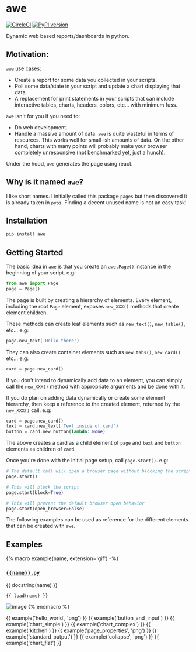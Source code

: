 # awe

[![CircleCI](https://circleci.com/gh/dankilman/awe.svg?style=svg)](https://circleci.com/gh/dankilman/awe)
[![PyPI version](https://badge.fury.io/py/awe.svg)](https://badge.fury.io/py/awe)

Dynamic web based reports/dashboards in python.

## Motivation:

`awe` use cases:
- Create a report for some data you collected in your scripts.
- Poll some data/state in your script and update a chart displaying that data.
- A replacement for print statements in your scripts that can include 
  interactive tables, charts, headers, colors, etc... with minimum fuss.

`awe` isn't for you if you need to:
- Do web development.
- Handle a massive amount of data. `awe` is quite wasteful in terms of resources. This works
  well for small-ish amounts of data. On the other hand, charts with many points will
  probably make your browser completely unresponsive (not benchmarked yet, just a hunch).

Under the hood, `awe` generates the page using react.

## Why is it named `awe`?

I like short names. I initially called this package `pages` but then discovered it is already taken in `pypi`.
Finding a decent unused name is not an easy task!


## Installation
```bash
pip install awe
```

## Getting Started

The basic idea in `awe` is that you create an `awe.Page()` instance in the beginning of your script. e.g:

```python
from awe import Page
page = Page()
```

The page is built by creating a hierarchy of elements. Every element, including the root `Page` element, exposes
`new_XXX()` methods that create element children.

These methods can create leaf elements such as `new_text()`, `new_table()`, etc... e.g:

```python
page.new_text('Hello there')
```

They can also create container elements such as `new_tabs()`, `new_card()` etc... e.g:

```python
card = page.new_card()
```

If you don't intend to dynamically add data to an element, you can simply call the `new_XXX()` method with appropriate
arguments and be done with it.

If you do plan on adding data dynamically or create some element hierarchy, then keep a reference to the created
element, returned by the `new_XXX()` call. e.g:

```python
card = page.new_card()
text = card.new_text('Text inside of card')
button = card.new_button(lambda: None)
```

The above creates a card as a child element of `page` and `text` and `button` elements as children of `card`.

Once you're done with the initial page setup, call `page.start()`. e.g:

```python
# The default call will open a browser page without blocking the script
page.start()

# This will block the script
page.start(block=True)

# This will prevent the default browser open behavior
page.start(open_browser=False)
```

The following examples can be used as reference for the different elements that can be created with `awe`.

## Examples

{% macro example(name, extension='gif') -%}
### [`{{name}}.py`](examples/{{name}}.py)
{{ docstring(name) }}
```python
{{ load(name) }}
 ```
![image](docs/images/{{name}}.{{extension}})
{% endmacro %}

{{ example('hello_world', 'png') }}
{{ example('button_and_input') }}
{{ example('chart_simple') }}
{{ example('chart_complex') }}
{{ example('kitchen') }}
{{ example('page_properties', 'png') }}
{{ example('standard_output') }}
{{ example('collapse', 'png') }}
{{ example('chart_flat') }}
